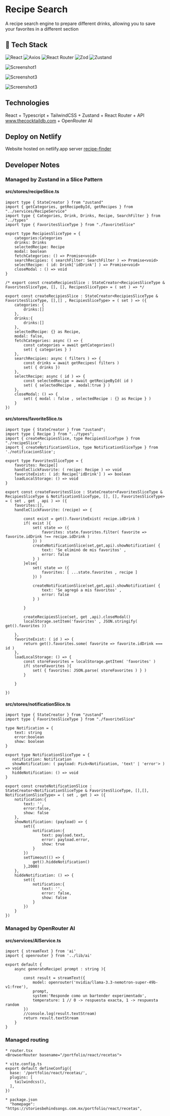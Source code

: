 # Recipe Search
A recipe search engine to prepare different drinks, allowing you to save your favorites in a different section

## 🚀 Tech Stack
![React](https://img.shields.io/badge/React-61DAFB?style=for-the-badge&logo=react&logoColor=blue)
![Axios](https://img.shields.io/badge/Axios-5A29E4?style=for-the-badge&logo=axios&logoColor=white)
![React Router](https://img.shields.io/badge/React%20Router-CA4245?style=for-the-badge&logo=react-router&logoColor=white)
![Zod](https://img.shields.io/badge/Zod-3E92CC?style=for-the-badge&logo=zod&logoColor=white)
![Zustand](https://img.shields.io/badge/Zustand-000000?style=for-the-badge&logo=zustand&logoColor=white)

![Screenshot1](src/assets/screen1.png)

![Screenshot3](src/assets/screen3.png)

![Screenshot3](src/assets/screen4.png)

## Technologies
React + Typescript + TailwindCSS + Zustand + React Router + API www.thecocktaildb.com + OpenRouter AI
## Deploy on Netlify
Website hosted on netlify.app server
[recipe-finder](https://recipe-finder-react-typescript.netlify.app/)
## Developer Notes
### Managed by Zustand in a Slice Pattern
#### src/stores/recipeSlice.ts
```
import type { StateCreator } from "zustand"
import { getCategories, getRecipeById, getRecipes } from "../services/RecipeService"
import type { Categories, Drink, Drinks, Recipe, SearchFilter } from "../types"
import type { FavoritesSliceType } from "./favoriteSlice"

export type RecipiesSliceType = {
    categories:Categories
    drinks: Drinks
    selectedRecipe: Recipe
    modal: boolean
    fetchCategories: () => Promise<void>
    searchRecipies: ( searchFilter: SearchFilter ) => Promise<void>
    selectRecipe: ( id: Drink['idDrink'] ) => Promise<void>
    closeModal : () => void
}

/* export const createRecipiesSlice : StateCreator<RecipiesSliceType & FavoritesSliceType, [], [], RecipesSliceType> = ( set ) => */

export const createRecipiesSlice : StateCreator<RecipiesSliceType & FavoritesSliceType, [],[] , RecipiesSliceType> = ( set ) => ({
    categories: {
        drinks:[]
    },
    drinks:{
        drinks:[]
    },
    selectedRecipe: {} as Recipe,
    modal: false,
    fetchCategories: async () => {
        const categories = await getCategories()
        set( { categories } ) 
    },
    searchRecipies: async ( filters ) => {
        const drinks = await getRecipes( filters )
        set( { drinks })
    },
    selectRecipe: async ( id ) => {
        const selectedRecipe = await getRecipeById( id )
        set( { selectedRecipe , modal:true } )
    },
    closeModal: () => {
        set( { modal : false , selectedRecipe : {} as Recipe } )
    }
})
```
#### src/stores/favoriteSlice.ts
```
import type { StateCreator } from "zustand";
import type { Recipe } from "../types";
import { createRecipiesSlice, type RecipiesSliceType } from "./recipeSlice";
import { createNotificationSlice, type NotificationSliceType } from './notificacionSlice';

export type FavoritesSliceType = {
    favorites: Recipe[]
    handleClickFavorite: ( recipe: Recipe ) => void
    favoriteExist: ( id: Recipe['idDrink'] ) => boolean
    loadLocalStorage: () => void
}

export const createFavoritesSlice : StateCreator<FavoritesSliceType & RecipiesSliceType & NotificationSliceType, [], [], FavoritesSliceType> = ( set , get , api ) => ({
    favorites:[],
    handleClickFavorite: (recipe) => {

        const exist = get().favoriteExist( recipe.idDrink )
        if( exist ){
            set( state => ({
                favorites: state.favorites.filter( favorite => favorite.idDrink !== recipe.idDrink )
            }) )
            createNotificationSlice(set,get,api).showNotification( { 
                text: 'Se eliminó de mis favoritos' , 
                error: false 
            } )
        }else{
            set( state => ({
                favorites: [ ...state.favorites , recipe ]
            }) )

            createNotificationSlice(set,get,api).showNotification( { 
                text: 'Se agregó a mis favoritos' , 
                error: false 
            } )

        }

        createRecipiesSlice(set, get ,api).closeModal()
        localStorage.setItem('favorites' , JSON.stringify( get().favorites ))
        
    },
    favoriteExist: ( id ) => {
        return get().favorites.some( favorite => favorite.idDrink === id )
    },
    loadLocalStorage: () => {
        const storeFavorites = localStorage.getItem( 'favorites' )
        if( storeFavorites ){
            set( { favorites: JSON.parse( storeFavorites ) } )
        }

    }
   
}) 
```
#### src/stores/notificationSlice.ts
```
import type { StateCreator } from "zustand"
import type { FavoritesSliceType } from "./favoriteSlice"

type Notification = {
    text: string
    error:boolean
    show: boolean
}

export type NotificationSliceType = {
   notification: Notification
   showNotification: ( payload: Pick<Notification, 'text' | 'error'> ) => void
   hiddeNotification: () => void
}

export const createNotificationSlice :  StateCreator<NotificationSliceType & FavoritesSliceType, [],[], NotificationSliceType> = ( set , get ) => ({
    notification:{
        text: '',
        error:false,
        show: false
    },
    showNotification: (payload) => {
        set({
            notification:{
                text: payload.text,
                error: payload.error,
                show: true
            }
        })
        setTimeout(() => {
            get().hiddeNotification()
        },2000)
    },
    hiddeNotification: () => {
        set({
            notification:{
                text: '',
                error: false,
                show: false
            }
        })
    }
})
```
### Managed by OpenRouter AI
#### src/services/AIService.ts
```
import { streamText } from 'ai'
import { openrouter } from '../lib/ai'

export default {
    async generateRecipe( prompt : string ){
        
        const result = streamText({
            model: openrouter('nvidia/llama-3.3-nemotron-super-49b-v1:free'),
            prompt,
            system:'Responde como un bartender experimentado',
            temperature: 1 // 0 -> respuesta exacta, 1 -> respuesta random
        })
        //console.log(result.textStream)
        return result.textStream
    }
}
```
### Managed routing
```
* router.tsx
<BrowserRouter basename="/portfolio/react/recetas">

* vite.config.ts
export default defineConfig({
  base: '/portfolio/react/recetas/',
  plugins: [
    tailwindcss(),
  ],
})

* package.json 
  "homepage": "https://storiesbehindsongs.com.mx/portfolio/react/recetas",

```
